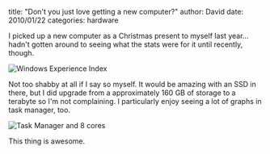 
title: "Don't you just love getting a new computer?"
author: David
date: 2010/01/22
categories: hardware

I picked up a new computer as a Christmas present to myself last year... hadn't gotten around to seeing what the stats were for it until recently, though. 

![Windows Experience Index](http://www.mohundro.com/blog/content/binary/WindowsLiveWriter/Dontyoujustlovegettinganewcomputer_13350/image_2.png)

Not too shabby at all if I say so myself. It would be amazing with an SSD in there, but I did upgrade from a approximately 160 GB of storage to a terabyte so I'm not complaining. I particularly enjoy seeing a lot of graphs in task manager, too. 

![Task Manager and 8 cores](http://www.mohundro.com/blog/content/binary/WindowsLiveWriter/Dontyoujustlovegettinganewcomputer_13350/image_4.png)
 
This thing is awesome.


